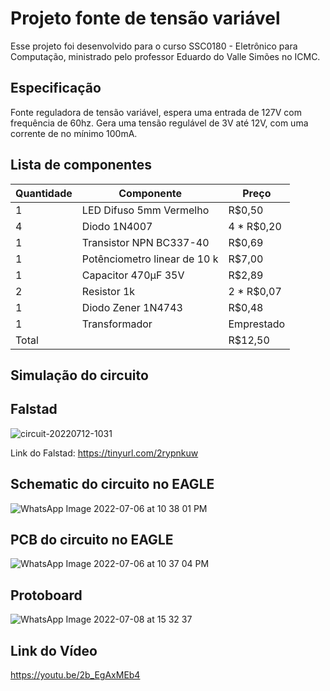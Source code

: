 # Projeto fonte de tensão variável
  Esse projeto foi desenvolvido para o curso SSC0180 - Eletrônico para Computação, ministrado pelo professor Eduardo do Valle Simões no ICMC.

## Especificação
  Fonte reguladora de tensão variável, espera uma entrada de 127V com frequência de 60hz. Gera uma tensão regulável de 3V até 12V, com uma corrente de 
  no mínimo 100mA.

## Lista de componentes

| Quantidade  | Componente | Preço |
| ------------------- | ------------------- |------------------- |
|  1|  LED Difuso 5mm Vermelho 	 |  R$0,50 |
|  4 |  Diodo 1N4007 | 4 * R$0,20 |
|  1| Transistor NPN BC337-40 | R$0,69|
|  1 | Potênciometro linear de 10 k| R$7,00|
| 1 | Capacitor 470µF 35V | R$2,89|
| 2 | Resistor 1k | 2 * R$0,07| 
| 1 | Diodo Zener 1N4743 | R$0,48|
| 1 | Transformador |  Emprestado |
| Total |  | R$12,50 |

## Simulação do circuito 
## Falstad

![circuit-20220712-1031](https://user-images.githubusercontent.com/49030518/178502025-00dd999f-6535-42fd-a87b-b9c3bfe160a5.png)

Link do Falstad: https://tinyurl.com/2rypnkuw
## Schematic do circuito no EAGLE
![WhatsApp Image 2022-07-06 at 10 38 01 PM](https://user-images.githubusercontent.com/63194069/177671862-bcee10c7-3e34-474a-af77-e531bb79d798.jpeg)

## PCB do circuito no EAGLE
![WhatsApp Image 2022-07-06 at 10 37 04 PM](https://user-images.githubusercontent.com/63194069/177671878-ee03e977-1c0e-4f3c-9518-bf797f1c46cf.jpeg)

## Protoboard
![WhatsApp Image 2022-07-08 at 15 32 37](https://user-images.githubusercontent.com/63194069/178050906-4f26a18c-93f4-4d12-b638-8429d2f99865.jpeg)

## Link do Vídeo 
https://youtu.be/2b_EgAxMEb4
 
